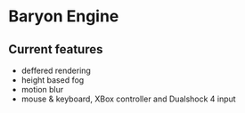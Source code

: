 # Baryon Engine
## Current features
* deffered rendering
* height based fog
* motion blur
* mouse & keyboard, XBox controller and Dualshock 4 input
